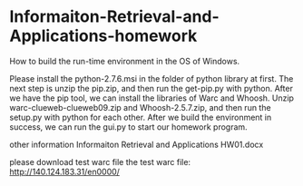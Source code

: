 Informaiton-Retrieval-and-Applications-homework
===============================================


How to build the run-time environment in the OS of Windows.

Please install the python-2.7.6.msi in the folder of python library at first.
The next step is unzip the pip.zip, and then run the get-pip.py with python.
After we have the pip tool, we can install the libraries of Warc and Whoosh.
Unzip warc-clueweb-clueweb09.zip and Whoosh-2.5.7.zip, and then run the setup.py with python for each other.
After we build the environment in success, we can run the gui.py to start our homework program.

other information Informaiton Retrieval and Applications HW01.docx 

please download test warc file
the test warc file:
http://140.124.183.31/en0000/

